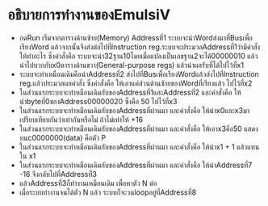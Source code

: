 # อธิบายการทำงานของEmulsiV
- กดRun เริ่มจากตารางด้านซ้าย(Memory) Addressที่1 ระบบจะนำWordส่งมาที่Busเพื่อเรียงWord แล้วจากนั้นจึงส่งต่อไปที่Instruction reg.ระบบจะประมวลAddressที่1ว่ามีคำสั่งให้ทำอะไร ซึ่งคำสั่งคือ ระบบจะนำ32ฐาน10โดยเมื่อแปลงเป็นเลขฐาน2จะได้00000010 แล้วนำไปบวกกับx0ตารางด้านขวา(General-purpose regs) แล้วนำผลรับที่ได้ไปไว้ที่x1
- ระบบจะทำเหมือนเดิมคือนำAddressที่2 ส่งไปที่Busเพื่อเรียงWordแล้วส่งไปที่Instruction reg.แล้วประมวลผลคำสั่ง ซึ่งคำสั่งคือ ให้เอาแค่ส่วนด้านซ้ายของWordที่เรียงแล้ว ไปไว้ที่x2
- ในส่วนแรกระบบจะทำหมือนเดิมกับของAddressที่1และAddressที่2 และคำสั่งคือ ให้นำbyteที่0ของAddress00000020 ซึ่งคือ 50 ไปไว้ที่x3
- ในส่วนแรกระบบจะทำหมือนเดิมกับของAddressที่ผ่านมา และคำสั่งคือ ให้นำx0และx3มาเปรียบเทียบกันว่าเท่ากันหรือไม่ ถ้าไม่เท่าให้ +16
- ในส่วนแรกระบบจะทำหมือนเดิมกับของAddressที่ผ่านมา และคำสั่งคือ ให้เอาx3คือ50 แสดงบนc0000000(data) คือตัว P
- ในส่วนแรกระบบจะทำหมือนเดิมกับของAddressที่ผ่านมา และคำสั่งคือ ให้นำx1 + 1 แล้วแทนใน x1
- ในส่วนแรกระบบจะทำหมือนเดิมกับของAddressที่ผ่านมา และคำสั่งคือ ให้นำAddressที่7 -16 จึงกลับไปที่Addressที่3
- แล้วAddressที่3ก็ทำงานเหมือนเดิม เพื่อหาตัว N ต่อ
- เมื่อระบบทำงานจนได้ตัว N แล้ว ระบบก็จะวนloopอยู่ที่Addressที่8
